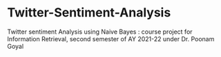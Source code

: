 # Twitter-Sentiment-Analysis 

Twitter sentiment Analysis using Naive Bayes : course project for Information Retrieval, second semester of AY 2021-22 under Dr. Poonam Goyal 
